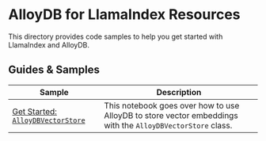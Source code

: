 # AlloyDB for LlamaIndex Resources

This directory provides code samples to help you get started with LlamaIndex and AlloyDB.

## Guides & Samples

| Sample | Description |
| ------ | ----------- |
| [Get Started: `AlloyDBVectorStore`](./llama_index_vector_store.ipynb) | This notebook goes over how to use AlloyDB to store vector embeddings with the `AlloyDBVectorStore` class. |
